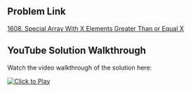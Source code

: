 ## Problem Link
[1608. Special Array With X Elements Greater Than or Equal X](https://leetcode.com/problems/special-array-with-x-elements-greater-than-or-equal-x/)


## YouTube Solution Walkthrough

Watch the video walkthrough of the solution here:

[![Click to Play](https://img.youtube.com/vi/ZZn6eQuCH-8/hqdefault.jpg)](https://www.youtube.com/watch?v=ZZn6eQuCH-8)


